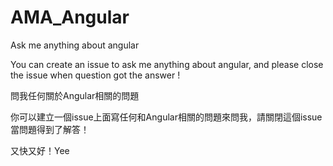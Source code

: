 # AMA_Angular
Ask me anything about angular

You can create an issue to ask me anything about angular, and please close the issue when question got the answer !

問我任何關於Angular相關的問題

你可以建立一個issue上面寫任何和Angular相關的問題來問我，請關閉這個issue當問題得到了解答！

又快又好！Yee